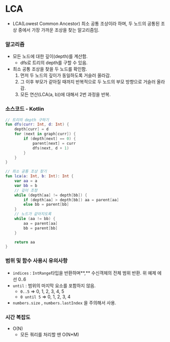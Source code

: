 # LCA

- LCA(Lowest Common Ancestor) 최소 공통 조상이라 하며, 두 노드의 공통된 조상 중에서 가장 가까운 조상을 찾는 알고리즘임.

### 알고리즘

- 모든 노드에 대한 깊이(depth)를 계산함.
    - dfs로 트리의 depth를 구할 수 있음.
- 최소 공통 조상을 찾을 두 노드를 확인함.
    1. 먼저 두 노드의 깊이가 동일하도록 거슬러 올라감.
    2. 그 이후 부모가 같아질 때까지 반복적으로 두 노드의 부모 방향으로 거슬러 올라감.
    3. 모든 연산(LCA(a, b))에 대해서 2번 과정을 반복.

### 소스코드 - Kotlin

```kotlin
// 트리의 depth 구하기
fun dfs(curr: Int, d: Int) {
    depth[curr] = d
    for (next in graph[curr]) {
        if (depth[next] == 0) {
            parent[next] = curr
            dfs(next, d + 1)
        }
    }
}

// 최소 공통 조상 찾기
fun lca(a: Int, b: Int): Int {
    var aa = a
    var bb = b
    // 깊이 조정
    while (depth[aa] != depth[bb]) {
        if (depth[aa] > depth[bb]) aa = parent[aa]
        else bb = parent[bb]
    }
    // 노드가 같아지도록
    while (aa != bb) {
        aa = parent[aa]
        bb = parent[bb]
    }

    return aa
}
```

### 범위 및 함수 사용시 유의사항

- `indices` : `IntRange`타입을 반환하며**,** 수신객체의 전체 범위 반환. 위 예제 에선 0..6
- `until` : 범위의 마지막 요소를 포함하지 않음.
    - `0..5` => 0, 1, 2, 3, 4, 5
    - `0 until 5` => 0, 1, 2, 3, 4
- `numbers.size` , `numbers.lastIndex` 을 주의해서 사용.

### 시간 복잡도

- O(N)
    - 모든 쿼리를 처리할 땐 O(N*M)
